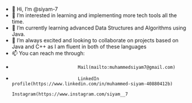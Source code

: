 - 👋 Hi, I’m @siyam-7
- 👀 I’m interested in learning and implementing more tech tools all the time.
- 🌱 I’m currently learning advanced Data Structures and Algorithms using Java.
- 💞️ I’m always excited and looking to collaborate on projects based on Java and C++ as I am fluent in both of these languages
- 📫 You can reach me through: 
-                              Mail(mailto:muhammedsiyam7@gmail.com)
-                              LinkedIn profile(https://www.linkedin.com/in/muhammed-siyam-40880412b) 
                               Instagram(https://www.instagram.com/siyam__7
                               

<!---
siyam-7/siyam-7 is a ✨ special ✨ repository because its `README.md` (this file) appears on your GitHub profile.
You can click the Preview link to take a look at your changes.
--->
